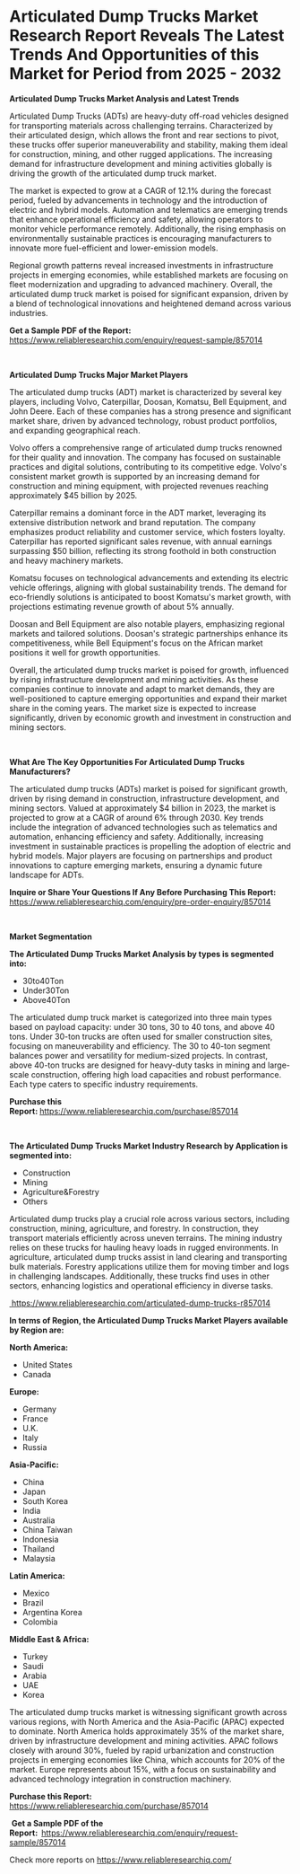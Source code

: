 <p><h1>Articulated Dump Trucks Market Research Report Reveals The Latest Trends And Opportunities of this Market for Period from 2025 - 2032</h1></p><p><strong>Articulated Dump Trucks Market Analysis and Latest Trends</strong></p>
<p><p>Articulated Dump Trucks (ADTs) are heavy-duty off-road vehicles designed for transporting materials across challenging terrains. Characterized by their articulated design, which allows the front and rear sections to pivot, these trucks offer superior maneuverability and stability, making them ideal for construction, mining, and other rugged applications. The increasing demand for infrastructure development and mining activities globally is driving the growth of the articulated dump truck market.</p><p>The market is expected to grow at a CAGR of 12.1% during the forecast period, fueled by advancements in technology and the introduction of electric and hybrid models. Automation and telematics are emerging trends that enhance operational efficiency and safety, allowing operators to monitor vehicle performance remotely. Additionally, the rising emphasis on environmentally sustainable practices is encouraging manufacturers to innovate more fuel-efficient and lower-emission models.</p><p>Regional growth patterns reveal increased investments in infrastructure projects in emerging economies, while established markets are focusing on fleet modernization and upgrading to advanced machinery. Overall, the articulated dump truck market is poised for significant expansion, driven by a blend of technological innovations and heightened demand across various industries.</p></p>
<p><strong>Get a Sample PDF of the Report:&nbsp;</strong> <a href="https://www.reliableresearchiq.com/enquiry/request-sample/857014?utm_campaign=2469&utm_medium=2&utm_source=Github&utm_content=ia&utm_term=08042025&utm_id=articulated-dump-trucks">https://www.reliableresearchiq.com/enquiry/request-sample/857014</a></p>
<p>&nbsp;</p>
<p><strong>Articulated Dump Trucks Major Market Players</strong></p>
<p><p>The articulated dump trucks (ADT) market is characterized by several key players, including Volvo, Caterpillar, Doosan, Komatsu, Bell Equipment, and John Deere. Each of these companies has a strong presence and significant market share, driven by advanced technology, robust product portfolios, and expanding geographical reach.</p><p>Volvo offers a comprehensive range of articulated dump trucks renowned for their quality and innovation. The company has focused on sustainable practices and digital solutions, contributing to its competitive edge. Volvo's consistent market growth is supported by an increasing demand for construction and mining equipment, with projected revenues reaching approximately $45 billion by 2025.</p><p>Caterpillar remains a dominant force in the ADT market, leveraging its extensive distribution network and brand reputation. The company emphasizes product reliability and customer service, which fosters loyalty. Caterpillar has reported significant sales revenue, with annual earnings surpassing $50 billion, reflecting its strong foothold in both construction and heavy machinery markets.</p><p>Komatsu focuses on technological advancements and extending its electric vehicle offerings, aligning with global sustainability trends. The demand for eco-friendly solutions is anticipated to boost Komatsu's market growth, with projections estimating revenue growth of about 5% annually. </p><p>Doosan and Bell Equipment are also notable players, emphasizing regional markets and tailored solutions. Doosan's strategic partnerships enhance its competitiveness, while Bell Equipment's focus on the African market positions it well for growth opportunities.</p><p>Overall, the articulated dump trucks market is poised for growth, influenced by rising infrastructure development and mining activities. As these companies continue to innovate and adapt to market demands, they are well-positioned to capture emerging opportunities and expand their market share in the coming years. The market size is expected to increase significantly, driven by economic growth and investment in construction and mining sectors.</p></p>
<p>&nbsp;</p>
<p><strong>What Are The Key Opportunities For Articulated Dump Trucks Manufacturers?</strong></p>
<p><p>The articulated dump trucks (ADTs) market is poised for significant growth, driven by rising demand in construction, infrastructure development, and mining sectors. Valued at approximately $4 billion in 2023, the market is projected to grow at a CAGR of around 6% through 2030. Key trends include the integration of advanced technologies such as telematics and automation, enhancing efficiency and safety. Additionally, increasing investment in sustainable practices is propelling the adoption of electric and hybrid models. Major players are focusing on partnerships and product innovations to capture emerging markets, ensuring a dynamic future landscape for ADTs.</p></p>
<p><strong>Inquire or Share Your Questions If Any Before Purchasing This Report:</strong> <a href="https://www.reliableresearchiq.com/enquiry/pre-order-enquiry/857014?utm_campaign=2469&utm_medium=2&utm_source=Github&utm_content=ia&utm_term=08042025&utm_id=articulated-dump-trucks">https://www.reliableresearchiq.com/enquiry/pre-order-enquiry/857014</a></p>
<p>&nbsp;</p>
<p><strong>Market Segmentation</strong></p>
<p><strong>The Articulated Dump Trucks Market Analysis by types is segmented into:</strong></p>
<p><ul><li>30to40Ton</li><li>Under30Ton</li><li>Above40Ton</li></ul></p>
<p><p>The articulated dump truck market is categorized into three main types based on payload capacity: under 30 tons, 30 to 40 tons, and above 40 tons. Under 30-ton trucks are often used for smaller construction sites, focusing on maneuverability and efficiency. The 30 to 40-ton segment balances power and versatility for medium-sized projects. In contrast, above 40-ton trucks are designed for heavy-duty tasks in mining and large-scale construction, offering high load capacities and robust performance. Each type caters to specific industry requirements.</p></p>
<p><strong>Purchase this Report:&nbsp;</strong><a href="https://www.reliableresearchiq.com/purchase/857014?utm_campaign=2469&utm_medium=2&utm_source=Github&utm_content=ia&utm_term=08042025&utm_id=articulated-dump-trucks">https://www.reliableresearchiq.com/purchase/857014</a></p>
<p>&nbsp;</p>
<p><strong>The Articulated Dump Trucks Market Industry Research by Application is segmented into:</strong></p>
<p><ul><li>Construction</li><li>Mining</li><li>Agriculture&Forestry</li><li>Others</li></ul></p>
<p><p>Articulated dump trucks play a crucial role across various sectors, including construction, mining, agriculture, and forestry. In construction, they transport materials efficiently across uneven terrains. The mining industry relies on these trucks for hauling heavy loads in rugged environments. In agriculture, articulated dump trucks assist in land clearing and transporting bulk materials. Forestry applications utilize them for moving timber and logs in challenging landscapes. Additionally, these trucks find uses in other sectors, enhancing logistics and operational efficiency in diverse tasks.</p></p>
<p><a href="https://www.reliableresearchiq.com/articulated-dump-trucks-r857014?utm_campaign=2469&utm_medium=2&utm_source=Github&utm_content=ia&utm_term=08042025&utm_id=articulated-dump-trucks">&nbsp;https://www.reliableresearchiq.com/articulated-dump-trucks-r857014</a></p>
<p><strong>In terms of Region, the Articulated Dump Trucks Market Players available by Region are:</strong></p>
<p>
    <p> <strong> North America: </strong>
        <ul>
            <li>United States</li>
            <li>Canada</li>
        </ul>
        </p> 
    <p> <strong> Europe: </strong>
        <ul>
            <li>Germany</li>
            <li>France</li>
            <li>U.K.</li>
            <li>Italy</li>
            <li>Russia</li>
        </ul>
        </p> 
    <p> <strong> Asia-Pacific: </strong>
        <ul>
            <li>China</li>
            <li>Japan</li>
            <li>South Korea</li>
            <li>India</li>
            <li>Australia</li>
            <li>China Taiwan</li>
            <li>Indonesia</li>
            <li>Thailand</li>
            <li>Malaysia</li>
        </ul>
        </p> 
    <p> <strong> Latin America: </strong>
        <ul>
            <li>Mexico</li>
            <li>Brazil</li>
            <li>Argentina Korea</li>
            <li>Colombia</li>
        </ul>
        </p> 
    <p> <strong> Middle East & Africa: </strong>
        <ul>
            <li>Turkey</li>
            <li>Saudi</li>
            <li>Arabia</li>
            <li>UAE</li>
            <li>Korea</li>
        </ul>
    </p>
    </p>
<p><p>The articulated dump trucks market is witnessing significant growth across various regions, with North America and the Asia-Pacific (APAC) expected to dominate. North America holds approximately 35% of the market share, driven by infrastructure development and mining activities. APAC follows closely with around 30%, fueled by rapid urbanization and construction projects in emerging economies like China, which accounts for 20% of the market. Europe represents about 15%, with a focus on sustainability and advanced technology integration in construction machinery.</p></p>
<p><strong>Purchase this Report: </strong><a href="https://www.reliableresearchiq.com/purchase/857014?utm_campaign=2469&utm_medium=2&utm_source=Github&utm_content=ia&utm_term=08042025&utm_id=articulated-dump-trucks">https://www.reliableresearchiq.com/purchase/857014</a></p>
<p>&nbsp;<strong>Get a Sample PDF of the Report:&nbsp;&nbsp;</strong><a href="https://www.reliableresearchiq.com/enquiry/request-sample/857014?utm_campaign=2469&utm_medium=2&utm_source=Github&utm_content=ia&utm_term=08042025&utm_id=articulated-dump-trucks">https://www.reliableresearchiq.com/enquiry/request-sample/857014</a></p>
<p><strong></strong></p>
<p>Check more reports on <a href="https://www.reliableresearchiq.com/?utm_campaign=2469&utm_medium=2&utm_source=Github&utm_content=ia&utm_term=08042025&utm_id=articulated-dump-trucks">https://www.reliableresearchiq.com/</a></p>